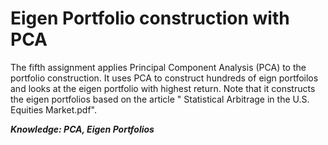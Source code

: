# Eigen Portfolio construction with PCA

The fifth assignment applies Principal Component Analysis (PCA) to the portfolio construction. It uses PCA to construct hundreds of eign portfoilos
and looks at the eigen portfolio with highest return. Note that it constructs the eigen portfolios based on the article " Statistical Arbitrage in
the U.S. Equities Market.pdf".

***Knowledge: PCA, Eigen Portfolios***
